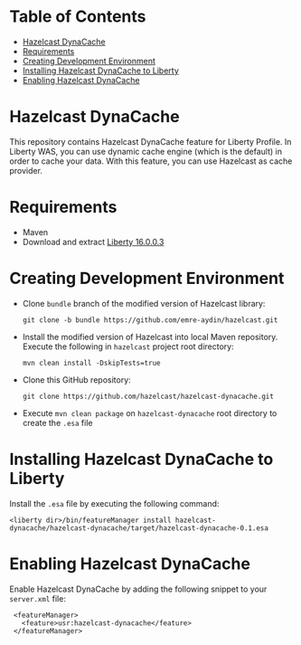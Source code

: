# Table of Contents

* [Hazelcast DynaCache](#hazelcast-dynacache)
* [Requirements](#requirements)
* [Creating Development Environment](#creating-development-environment)
* [Installing Hazelcast DynaCache to Liberty](#installing-hazelcast-dynacache-to-liberty)
* [Enabling Hazelcast DynaCache](#enabling-hazelcast-dynacache)


# Hazelcast DynaCache

This repository contains Hazelcast DynaCache feature for Liberty Profile.
In Liberty WAS, you can use dynamic cache engine (which is the default) in order to cache your data.
With this feature, you can use Hazelcast as cache provider.

# Requirements
    
- Maven
- Download and extract [Liberty 16.0.0.3](https://public.dhe.ibm.com/ibmdl/export/pub/software/websphere/wasdev/downloads/wlp/16.0.0.3/wlp-javaee7-16.0.0.3.zip)

# Creating Development Environment

- Clone `bundle` branch of the modified version of Hazelcast library:
 
    ```
    git clone -b bundle https://github.com/emre-aydin/hazelcast.git
    ```

- Install the modified version of Hazelcast into local Maven repository. Execute the following in `hazelcast` 
project root directory:

    ```
    mvn clean install -DskipTests=true
    ```

- Clone this GitHub repository: 

    ```
    git clone https://github.com/hazelcast/hazelcast-dynacache.git
    ```

- Execute `mvn clean package` on `hazelcast-dynacache` root directory to create the `.esa` file

# Installing Hazelcast DynaCache to Liberty

Install the `.esa` file by executing the following command:

```
<liberty dir>/bin/featureManager install hazelcast-dynacache/hazelcast-dynacache/target/hazelcast-dynacache-0.1.esa
```    

# Enabling Hazelcast DynaCache

Enable Hazelcast DynaCache by adding the following snippet to your `server.xml` file:

 ```
  <featureManager>
    <feature>usr:hazelcast-dynacache</feature>
  </featureManager>
 ```
